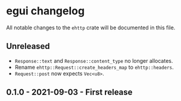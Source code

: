 # egui changelog

All notable changes to the `ehttp` crate will be documented in this file.


## Unreleased
* `Response::text` and `Response::content_type` no longer allocates.
* Rename `ehttp::Request::create_headers_map` to `ehttp::headers`.
* `Request::post` now expects `Vec<u8>`.


## 0.1.0 - 2021-09-03 - First release
